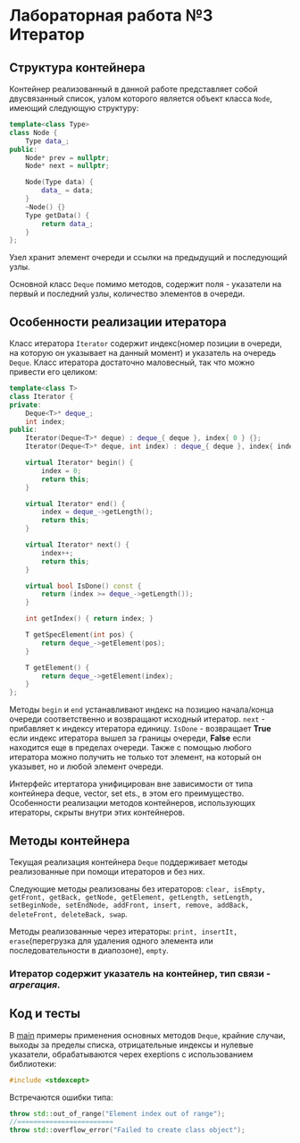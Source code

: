 # Лабораторная работа №3 Итератор

## Структура контейнера

Контейнер реализованный в данной работе представляет собой двусвязанный список, узлом которого является объект класса `Node`, имеющий следующую структуру:
```cpp
template<class Type>
class Node {
    Type data_;
public:
    Node* prev = nullptr;
    Node* next = nullptr;

    Node(Type data) {
        data_ = data;
    }
    ~Node() {}
    Type getData() {
        return data_;
    }
};
```

Узел хранит элемент очереди и ссылки на предыдущий и последующий узлы.

Основной класс `Deque` помимо методов, содержит поля - указатели на первый и последний узлы, количество элементов в очереди.

## Особенности реализации итератора
Класс итератора `Iterator` содержит индекс(номер позиции в очереди, на которую он указывает на данный момент) и указатель на очередь `Deque`.
Класс итератора достаточно маловесный, так что можно привести его целиком:
```cpp
template<class T>
class Iterator {
private:
    Deque<T>* deque_;
    int index;
public:
    Iterator(Deque<T>* deque) : deque_{ deque }, index{ 0 } {};
    Iterator(Deque<T>* deque, int index) : deque_{ deque }, index{ index } {};

    virtual Iterator* begin() {
        index = 0;
        return this;
    }

    virtual Iterator* end() {
        index = deque_->getLength();
        return this;
    }

    virtual Iterator* next() {
        index++;
        return this;
    }

    virtual bool IsDone() const {
        return (index >= deque_->getLength());
    }

    int getIndex() { return index; }

    T getSpecElement(int pos) {
        return deque_->getElement(pos);
    }

    T getElement() {
        return deque_->getElement(index);
    }
};
```
Методы `begin` и `end` устанавливают индекс на позицию начала/конца очереди соответственно и возвращают исходный итератор.
`next`  - прибавляет к индексу итератора единицу.
`IsDone` - возвращает **True** если индекс итератора вышел за границы очереди, **False** если находится еще в пределах очереди.
Также с помощью любого итератора можно получить не только тот элемент, на который он указывет, но и любой элемент очереди.

Интерфейс итертатора унифицирован вне зависимости от типа контейнера deque, vector, set ets., в этом его преимущество. Особенности реализации методов контейнеров, использующих итераторы, скрыты внутри этих контейнеров.

## Методы контейнера
Текущая реализация контейнера `Deque` поддерживает методы реализованные при помощи итераторов и без них.

Следующие методы реализованы без итераторов:  `clear, isEmpty, getFront, getBack, getNode, getElement, getLength, setLength, setBeginNode, setEndNode, addFront, insert, remove, addBack, deleteFront, deleteBack, swap`.

Методы реализованные через итераторы: 
`print, insertIt, erase`(перегрузка для удаления одного элемента или последовательности в диапозоне), `empty`.

### Итератор содержит указатель на контейнер, тип связи - ***агрегация***.

## Код и тесты

В [main](https://github.com/svetlana-mel/Iterator/blob/main/L_iterator.cpp) примеры применения основных методов `Deque`, крайние случаи, выходы за пределы списка, отрицательные индексы и нулевые указатели, обрабатываются черех exeptions с использованием библиотеки:
```cpp
#include <stdexcept>
```
Встречаются ошибки типа:
```cpp 
throw std::out_of_range("Element index out of range");
//========================
throw std::overflow_error("Failed to create class object");
```
